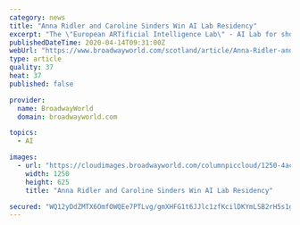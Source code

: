 ```yaml
---
category: news
title: "Anna Ridler and Caroline Sinders Win AI Lab Residency"
excerpt: "The \"European ARTificial Intelligence Lab\" - AI Lab for short - aims to enable artists to take residencies at scientific institutions and the Ars Electronica Futurelab. The AI Lab was initiated in 2018 by Ars Electronica. 12 renowned scientific institutions from all over Europe belong to the network, which is financed by the Creative Europe ..."
publishedDateTime: 2020-04-14T09:31:00Z
webUrl: "https://www.broadwayworld.com/scotland/article/Anna-Ridler-and-Caroline-Sinders-Win-AI-Lab-Residency-20200414"
type: article
quality: 37
heat: 37
published: false

provider:
  name: BroadwayWorld
  domain: broadwayworld.com

topics:
  - AI

images:
  - url: "https://cloudimages.broadwayworld.com/columnpiccloud/1250-4acf1a605fbb932966bf89b8a2858156.jpg"
    width: 1250
    height: 625
    title: "Anna Ridler and Caroline Sinders Win AI Lab Residency"

secured: "WQ12yDdZMTX6OmfOWQEe7PTLvg/gmXHFG1t6JJlc1zfKcilDKYmLSB2rH5s1gnbh+DgaKsytG73cSkIhME/SqI9BzkFFXHtDiDg5x3I2B8q6UjF2uMCfwmTBJcVXgdIkErrPn5blmywfvyCmxkjQjOaNRIx/Kmvg1HBK/8F7JVnulk9YLiS9otgHUdmLngAQAXlbDianTPdz1m/Xrf8rMoAbNKI5eW2kAuSnvb4omBicBmaXtcXiaSgSIiyt2lzpdsVd41L6538HteFfptnD1gozdga73MEV9kEnTf2ab+ofzFRZyZTy/gZw3fOYXqz8;mJMhqaRYRcBz5n43WFIGsw=="
---
```


